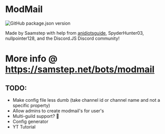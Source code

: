 # ModMail

![GitHub package.json version](https://img.shields.io/github/package-json/v/saamstep/modmail)


Made by Saamstep with help from [anidiotsguide](http://anidiots.guide), SpyderHunter03, nullpointer128, and the Discord.JS Discord community!

# More info @ https://samstep.net/bots/modmail


## TODO:
- Make config file less dumb (take channel id or channel name and not a specific property)
- Allow admins to create modmail's for user's
- Multi-guild support? 😬
- Config generator
- YT Tutorial
